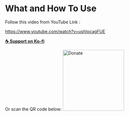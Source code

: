 What and How To Use
=====================

Follow this video from YouTube Link :

https://www.youtube.com/watch?v=ushlocagFUE


**[☕ Support on Ko-fi](https://ko-fi.com/rifkythecyber)**

Or scan the QR code below:
<img src="https://github.com/user-attachments/assets/a6529b25-06eb-4072-9077-6682aad0807a" alt="Donate" width="200">
